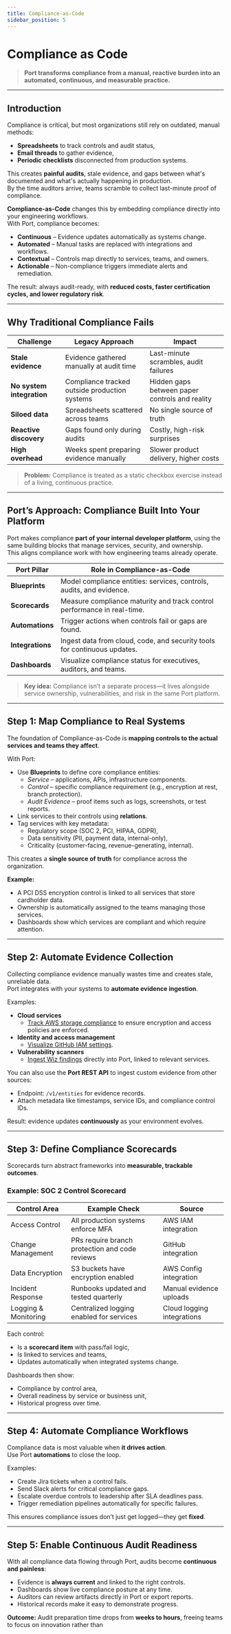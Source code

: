 ```yaml
---
title: Compliance-as-Code
sidebar_position: 5
---
```


# Compliance as Code

> **Port transforms compliance from a manual, reactive burden into an automated, continuous, and measurable practice.**

---

## Introduction

Compliance is critical, but most organizations still rely on outdated, manual methods:
- **Spreadsheets** to track controls and audit status,
- **Email threads** to gather evidence,
- **Periodic checklists** disconnected from production systems.

This creates **painful audits**, stale evidence, and gaps between what's documented and what's actually happening in production.  
By the time auditors arrive, teams scramble to collect last-minute proof of compliance.

**Compliance-as-Code** changes this by embedding compliance directly into your engineering workflows.  
With Port, compliance becomes:

- **Continuous** – Evidence updates automatically as systems change.  
- **Automated** – Manual tasks are replaced with integrations and workflows.  
- **Contextual** – Controls map directly to services, teams, and owners.  
- **Actionable** – Non-compliance triggers immediate alerts and remediation.  

The result: always audit-ready, with **reduced costs, faster certification cycles, and lower regulatory risk**.

---

## Why Traditional Compliance Fails

| Challenge | Legacy Approach | Impact |
|------------|----------------|--------|
| **Stale evidence** | Evidence gathered manually at audit time | Last-minute scrambles, audit failures |
| **No system integration** | Compliance tracked outside production systems | Hidden gaps between paper controls and reality |
| **Siloed data** | Spreadsheets scattered across teams | No single source of truth |
| **Reactive discovery** | Gaps found only during audits | Costly, high-risk surprises |
| **High overhead** | Weeks spent preparing evidence manually | Slower product delivery, higher costs |

> **Problem:** Compliance is treated as a static checkbox exercise instead of a living, continuous practice.

---

## Port’s Approach: Compliance Built Into Your Platform

Port makes compliance **part of your internal developer platform**, using the same building blocks that manage services, security, and ownership.  
This aligns compliance work with how engineering teams already operate.

| Port Pillar | Role in Compliance-as-Code |
|-------------|---------------------------|
| **Blueprints** | Model compliance entities: services, controls, audits, and evidence. |
| **Scorecards** | Measure compliance maturity and track control performance in real-time. |
| **Automations** | Trigger actions when controls fail or gaps are found. |
| **Integrations** | Ingest data from cloud, code, and security tools for continuous updates. |
| **Dashboards** | Visualize compliance status for executives, auditors, and teams. |

> **Key idea:** Compliance isn’t a separate process—it lives alongside service ownership, vulnerabilities, and risk in the same Port platform.

---

## Step 1: Map Compliance to Real Systems

The foundation of Compliance-as-Code is **mapping controls to the actual services and teams they affect**.

With Port:
- Use **Blueprints** to define core compliance entities:
  - *Service* – applications, APIs, infrastructure components.
  - *Control* – specific compliance requirement (e.g., encryption at rest, branch protection).
  - *Audit Evidence* – proof items such as logs, screenshots, or test reports.
- Link services to their controls using **relations**.
- Tag services with key metadata:
  - Regulatory scope (SOC 2, PCI, HIPAA, GDPR),
  - Data sensitivity (PII, payment data, internal-only),
  - Criticality (customer-facing, revenue-generating, internal).

This creates a **single source of truth** for compliance across the organization.

**Example:**
- A PCI DSS encryption control is linked to all services that store cardholder data.
- Ownership is automatically assigned to the teams managing those services.
- Dashboards show which services are compliant and which require attention.

---

## Step 2: Automate Evidence Collection

Collecting compliance evidence manually wastes time and creates stale, unreliable data.  
Port integrates with your systems to **automate evidence ingestion**.

Examples:
- **Cloud services**  
  - [Track AWS storage compliance](/guides/all/visualize-your-aws-storage-configuration/) to ensure encryption and access policies are enforced.
- **Identity and access management**  
  - [Visualize GitHub IAM settings](/guides/all/visualize-your-github-identity-and-access-management/).
- **Vulnerability scanners**  
  - [Ingest Wiz findings](/guides/all/visualize-your-wiz-vulnerabilities/) directly into Port, linked to relevant services.

You can also use the **Port REST API** to ingest custom evidence from other sources:
- Endpoint: `/v1/entities` for evidence records.
- Attach metadata like timestamps, service IDs, and compliance control IDs.

Result: evidence updates **continuously** as your environment evolves.

---

## Step 3: Define Compliance Scorecards

Scorecards turn abstract frameworks into **measurable, trackable outcomes**.

### Example: SOC 2 Control Scorecard
| Control Area | Example Check | Source |
|--------------|---------------|--------|
| Access Control | All production systems enforce MFA | AWS IAM integration |
| Change Management | PRs require branch protection and code reviews | GitHub integration |
| Data Encryption | S3 buckets have encryption enabled | AWS Config integration |
| Incident Response | Runbooks updated and tested quarterly | Manual evidence uploads |
| Logging & Monitoring | Centralized logging enabled for services | Cloud logging integrations |

Each control:
- Is a **scorecard item** with pass/fail logic,
- Is linked to services and teams,
- Updates automatically when integrated systems change.

Dashboards then show:
- Compliance by control area,
- Overall readiness by service or business unit,
- Historical progress over time.

---

## Step 4: Automate Compliance Workflows

Compliance data is most valuable when **it drives action**.  
Use Port **automations** to close the loop.

Examples:
- Create Jira tickets when a control fails.
- Send Slack alerts for critical compliance gaps.
- Escalate overdue controls to leadership after SLA deadlines pass.
- Trigger remediation pipelines automatically for specific failures.

This ensures compliance issues don’t just get logged—they get **fixed**.

---

## Step 5: Enable Continuous Audit Readiness

With all compliance data flowing through Port, audits become **continuous and painless**:
- Evidence is **always current** and linked to the right controls.
- Dashboards show live compliance posture at any time.
- Auditors can review artifacts directly in Port or export reports.
- Historical records make it easy to demonstrate progress.

**Outcome:** Audit preparation time drops from **weeks to hours**, freeing teams to focus on innovation rather than
